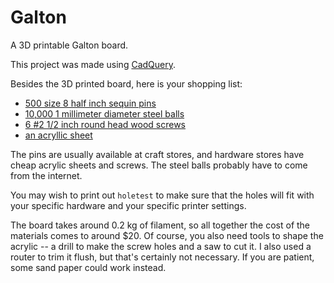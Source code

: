 # Galton
A 3D printable Galton board.

This project was made using [CadQuery](https://cadquery.readthedocs.io/en/latest/).

Besides the 3D printed board, here is your shopping list:

- [500 size 8 half inch sequin pins](https://www.amazon.com/gp/product/B08XMWZQK4/)
- [10,000 1 millimeter diameter steel balls](https://www.amazon.com/dp/B098SZFMRD)
- [6 #2 1/2 inch round head wood screws](https://www.menards.com/main/hardware/fasteners-connectors/screws/wood-screws/midwest-fastener-reg-2-slotted-drive-brass-round-head-wood-screws/81363/p-1444440031197-c-8940.htm?tid=-4173749362885105444&ipos=2)
- [an acryllic sheet](https://www.menards.com/main/doors-windows-millwork/acrylic-glass-sheets/amerilux-0-060-thick-non-glare-acrylic-sheets/nga8x10x050/p-1539107081822-c-7551.htm)

The pins are usually available at craft stores, and hardware stores have cheap acrylic sheets and screws. The steel balls probably have to come from the internet.

You may wish to print out `holetest` to make sure that the holes will fit with your specific hardware and your specific printer settings.

The board takes around 0.2 kg of filament, so all together the cost of the materials comes to around $20. Of course, you also need tools to shape the acrylic -- a drill to make the screw holes and a saw to cut it. I also used a router to trim it flush, but that's certainly not necessary. If you are patient, some sand paper could work instead.